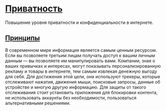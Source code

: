 # [Приватность](#privacy)

Повышение уровня приватности и конфиденциальности в интернете.

## [Принципы](#concepts)

В современном мире информация является самым ценным ресурсом. Если вы
позволяете третьим лицам получать доступ к вашим личным данным — вы позволяете
им манипулировать вами. Компании, зная о ваших привычках и интересах, могут
показывать персонализированную рекламу и товары в интернете, тем самым извлекая
денежную выгоду для себя. Для достижения этой цели, они используют трекеры,
которые отслеживают нажатия, движения мыши, поисковые запросы, данные об
устройстве и многую другую информацию. Для защиты от такого отслеживания стоит
установить приложения для блокировки контента, не использовать аккаунты без
необходимости, пользоваться альтернативными решениями.
